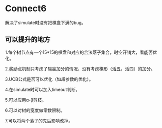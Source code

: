 # Connect6
解决了simulate时没有把棋盘下满的bug。

## 可以提升的地方

1.每个树节点有一个15*15的棋盘和对应的合法落子集合，时空开销大，看能否优化。

2.奖励点机制只考虑了输赢加分的情况，没有考虑棋形（活五，活四）的加分。

3.UCB公式是否可以优化（如超参数的优化）。

4.在simulate时可以加入timeout判断。

5.可以应用α-β剪枝。

6.可以对树的宽度做常数限制。

7.可以将两个落子的先后影响改掉。

